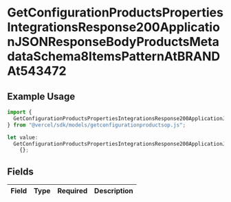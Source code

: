# GetConfigurationProductsPropertiesIntegrationsResponse200ApplicationJSONResponseBodyProductsMetadataSchema8ItemsPatternAtBRANDAt543472

## Example Usage

```typescript
import {
  GetConfigurationProductsPropertiesIntegrationsResponse200ApplicationJSONResponseBodyProductsMetadataSchema8ItemsPatternAtBRANDAt543472,
} from "@vercel/sdk/models/getconfigurationproductsop.js";

let value:
  GetConfigurationProductsPropertiesIntegrationsResponse200ApplicationJSONResponseBodyProductsMetadataSchema8ItemsPatternAtBRANDAt543472 =
    {};
```

## Fields

| Field       | Type        | Required    | Description |
| ----------- | ----------- | ----------- | ----------- |